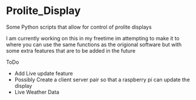 # Prolite_Display
Some Python scripts that allow for control of prolite displays

I am currently working on this in my freetime im attempting to make it to where you can use the same functions as the origional software but with some extra features that are to be added in the future

ToDo
- Add Live update feature
- Possibly Create a client server pair so that a raspberry pi can update the display
- Live Weather Data
